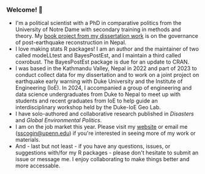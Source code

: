 ### Welcome! 👋

- I'm a political scientist with a PhD in comparative politics from the University of Notre Dame with secondary training in methods and theory. My [book project from my dissertation work](https://shanascogin.com/dissertation/) is on the governance of post-earthquake reconstruction in Nepal. 
- I love making stats R packages! I am an author and the maintainer of two called modeLLtest and BayesPostEst, and I maintain a third called coxrobust. The BayesPostEst package is due for an update to CRAN.
- I was based in the Kathmandu Valley, Nepal in 2022 and part of 2023 to conduct collect data for my dissertation and to work on a joint project on earthquake early warning with Duke University and the Institute of Engineering (IoE). In 2024, I accompanied a group of engineering and data science undergraduates from Duke to Nepal to meet up with students and recent graduates from IoE to help guide an interdisciplinary workshop held by the Duke-IoE Geo Lab.
- I have solo-authored and collaborative research published in *Disasters* and *Global Environmental Politics*.
- I am on the job market this year. Please visit my [website](https://shanascogin.com/) or email me (sscogin@upenn.edu) if you're interested in seeing more of my work or materials.
- And - last but not least - if you have any questions, issues, or suggestions with/for my R packages - please don't hesitate to submit an issue or message me. I enjoy collaborating to make things better and more accessable. 


<!--
**ShanaScogin/ShanaScogin** is a ✨ _special_ ✨ repository because its `README.md` (this file) appears on your GitHub profile.

Here are some ideas to get you started:

- 🔭 I’m currently working on ...
- 🌱 I’m currently learning ...
- 👯 I’m looking to collaborate on ...
- 🤔 I’m looking for help with ...
- 💬 Ask me about ...
- 📫 How to reach me: ...
- 😄 Pronouns: ...
- ⚡ Fun fact: ...
-->
